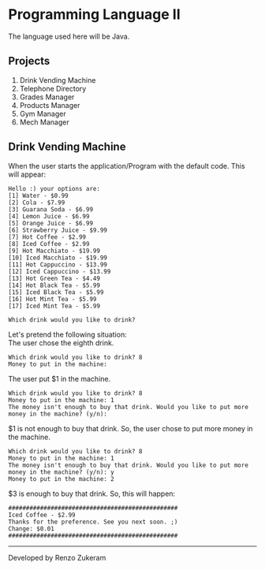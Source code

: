 # Programming Language II
The language used here will be Java.

## Projects
1. Drink Vending Machine
2. Telephone Directory
3. Grades Manager
4. Products Manager
5. Gym Manager
6. Mech Manager

## Drink Vending Machine
When the user starts the application/Program with the default code. This will appear:
```
Hello :) your options are:
[1] Water - $0.99
[2] Cola - $7.99
[3] Guarana Soda - $6.99
[4] Lemon Juice - $6.99
[5] Orange Juice - $6.99
[6] Strawberry Juice - $9.99
[7] Hot Coffee - $2.99
[8] Iced Coffee - $2.99
[9] Hot Macchiato - $19.99
[10] Iced Macchiato - $19.99
[11] Hot Cappuccino - $13.99
[12] Iced Cappuccino - $13.99
[13] Hot Green Tea - $4.49
[14] Hot Black Tea - $5.99
[15] Iced Black Tea - $5.99
[16] Hot Mint Tea - $5.99
[17] Iced Mint Tea - $5.99

Which drink would you like to drink?
```

Let's pretend the following situation:<br>
The user chose the eighth drink.
```
Which drink would you like to drink? 8
Money to put in the machine: 
```

The user put $1 in the machine.
```
Which drink would you like to drink? 8
Money to put in the machine: 1
The money isn't enough to buy that drink. Would you like to put more money in the machine? (y/n):
```

$1 is not enough to buy that drink. So, the user chose to put more money in the machine.
```
Which drink would you like to drink? 8
Money to put in the machine: 1
The money isn't enough to buy that drink. Would you like to put more money in the machine? (y/n): y
Money to put in the machine: 2
```

$3 is enough to buy that drink. So, this will happen:
```
################################################
Iced Coffee - $2.99
Thanks for the preference. See you next soon. ;)
Change: $0.01
################################################
```
---
Developed by Renzo Zukeram